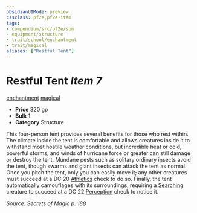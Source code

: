 ```yaml
---
obsidianUIMode: preview
cssclass: pf2e,pf2e-item
tags:
- compendium/src/pf2e/som
- equipment/structure
- trait/school/enchantment
- trait/magical
aliases: ["Restful Tent"]
---
```

# Restful Tent *Item 7*  
[enchantment](enchantment.md)  [magical](magical.md)  

- **Price** 320 gp
- **Bulk** 1
- **Category** Structure

This four-person tent provides several benefits for those who rest within. The climate inside the tent is comfortable and allows creatures inside it to withstand most hostile weather conditions, but incredible heat or cold, powerful storms, and winds of hurricane force or greater can still damage or destroy the tent. Mundane pests such as solitary ordinary insects avoid the tent, though swarms and giant insects can attack the tent as normal. Once you pitch the tent, only you can easily move it; any other creatures must succeed at a DC 20 [Athletics](../../skills.md#Athletics) check to do so. Finally, the tent automatically camouflages with its surroundings, requiring a [Searching](search.md) creature to succeed at a DC 22 [Perception](../../skills.md#Perception) check to notice it.

*Source: Secrets of Magic p. 188*